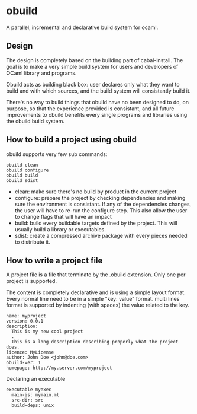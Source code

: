 obuild
======

A parallel, incremental and declarative build system for ocaml.

Design
------

The design is completely based on the building part of cabal-install.
The goal is to make a very simple build system for users and developers
of OCaml library and programs.

Obuild acts as building black box: user declares only what they want to
build and with which sources, and the build system will consistantly
build it.

There's no way to build things that obuild have no been designed to do, on
purpose, so that the experience provided is consistant, and all future
improvements to obuild benefits every single programs and libraries using the
obuild build system.

How to build a project using obuild
-----------------------------------

obuild supports very few sub commands:

    obuild clean
    obuild configure
    obuild build
    obuild sdist

* clean:  make sure there's no build by product in the current project
* configure: prepare the project by checking dependencies and making sure
             the environment is consistant. If any of the dependencies
             changes, the user will have to re-run the configure step.
             This also allow the user to change flags that will have an impact
* build: build every buildable targets defined by the project.
         This will usually build a library or executables.
* sdist: create a compressed archive package with every pieces needed to
         distribute it.

How to write a project file
---------------------------

A project file is a file that terminate by the .obuild extension.
Only one per project is supported.

The content is completely declarative and is using a simple layout format.
Every normal line need to be in a simple "key: value" format. multi lines
format is supported by indenting (with spaces) the value related to the key.

    name: myproject
    version: 0.0.1
    description:
      This is my new cool project
      .
      This is a long description describing properly what the project does.
    licence: MyLicense
    author: John Doe <john@doe.com>
    obuild-ver: 1
    homepage: http://my.server.com/myproject

Declaring an executable

    executable myexec
      main-is: mymain.ml
      src-dir: src
      build-deps: unix
